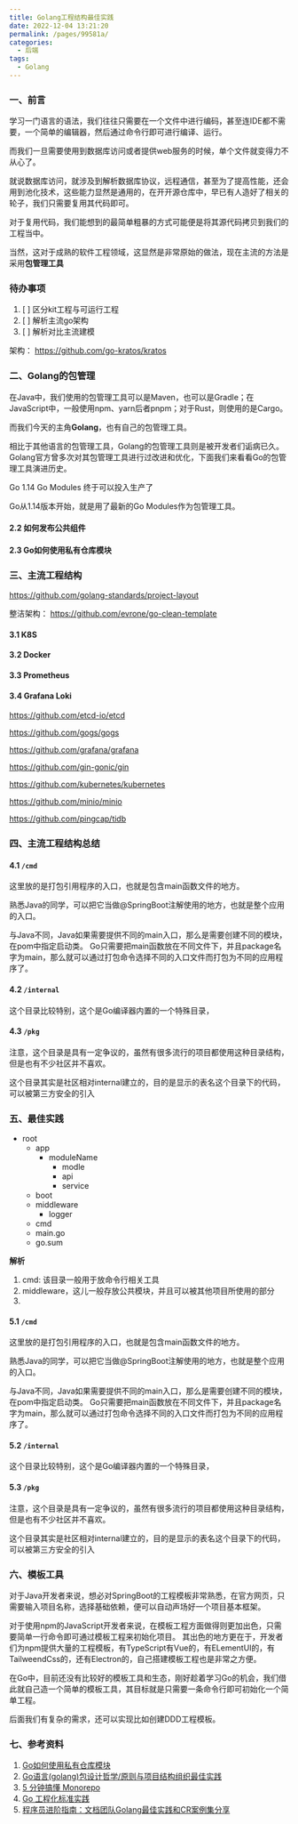 ```yaml
---
title: Golang工程结构最佳实践
date: 2022-12-04 13:21:20
permalink: /pages/99581a/
categories: 
  - 后端
tags: 
  - Golang
---
```




### 一、前言

学习一门语言的语法，我们往往只需要在一个文件中进行编码，甚至连IDE都不需要，一个简单的编辑器，然后通过命令行即可进行编译、运行。

而我们一旦需要使用到数据库访问或者提供web服务的时候，单个文件就变得力不从心了。

<!-- more -->

就说数据库访问，就涉及到解析数据库协议，远程通信，甚至为了提高性能，还会用到池化技术，这些能力显然是通用的，在开开源仓库中，早已有人造好了相关的轮子，我们只需要复用其代码即可。

对于复用代码，我们能想到的最简单粗暴的方式可能便是将其源代码拷贝到我们的工程当中。

当然，这对于成熟的软件工程领域，这显然是非常原始的做法，现在主流的方法是采用**包管理工具**



### 待办事项

1. [ ] 区分kit工程与可运行工程
2. [ ] 解析主流go架构
3. [ ] 解析对比主流建模

架构：
https://github.com/go-kratos/kratos

### 二、Golang的包管理

在Java中，我们使用的包管理工具可以是Maven，也可以是Gradle；在JavaScript中，一般使用npm、yarn后者pnpm；对于Rust，则使用的是Cargo。

而我们今天的主角**Golang**，也有自己的包管理工具。

相比于其他语言的包管理工具，Golang的包管理工具则是被开发者们诟病已久。Golang官方曾多次对其包管理工具进行过改进和优化，下面我们来看看Go的包管理工具演进历史。

Go 1.14 Go Modules 终于可以投入生产了

Go从1.14版本开始，就是用了最新的Go Modules作为包管理工具。

#### 2.2 如何发布公共组件

#### 2.3 Go如何使用私有仓库模块

### 三、主流工程结构

https://github.com/golang-standards/project-layout

整洁架构：
https://github.com/evrone/go-clean-template

#### 3.1 K8S

#### 3.2 Docker

#### 3.3 Prometheus

#### 3.4 Grafana Loki


https://github.com/etcd-io/etcd

https://github.com/gogs/gogs

https://github.com/grafana/grafana

https://github.com/gin-gonic/gin

https://github.com/kubernetes/kubernetes

https://github.com/minio/minio

https://github.com/pingcap/tidb

### 四、主流工程结构总结
#### 4.1 `/cmd`
这里放的是打包引用程序的入口，也就是包含main函数文件的地方。

熟悉Java的同学，可以把它当做@SpringBoot注解使用的地方，也就是整个应用的入口。

与Java不同，Java如果需要提供不同的main入口，那么是需要创建不同的模块，在pom中指定启动类。
Go只需要把main函数放在不同文件下，并且package名字为main，那么就可以通过打包命令选择不同的入口文件而打包为不同的应用程序了。

#### 4.2 `/internal`
这个目录比较特别，这个是Go编译器内置的一个特殊目录，

#### 4.3 `/pkg`

注意，这个目录是具有一定争议的，虽然有很多流行的项目都使用这种目录结构，但是也有不少社区并不喜欢。

这个目录其实是社区相对internal建立的，目的是显示的表名这个目录下的代码，可以被第三方安全的引入


### 五、最佳实践

- root
  - app
    - moduleName
      - modle
      - api
      - service
  - boot
  - middleware
    - logger
  - cmd
  - main.go
  - go.sum

**解析**
1. cmd: 该目录一般用于放命令行相关工具
2. middleware，这儿一般存放公共模块，并且可以被其他项目所使用的部分
3. 

#### 5.1 `/cmd`

这里放的是打包引用程序的入口，也就是包含main函数文件的地方。

熟悉Java的同学，可以把它当做@SpringBoot注解使用的地方，也就是整个应用的入口。

与Java不同，Java如果需要提供不同的main入口，那么是需要创建不同的模块，在pom中指定启动类。
Go只需要把main函数放在不同文件下，并且package名字为main，那么就可以通过打包命令选择不同的入口文件而打包为不同的应用程序了。

#### 5.2 `/internal`

这个目录比较特别，这个是Go编译器内置的一个特殊目录，

#### 5.3 `/pkg`

注意，这个目录是具有一定争议的，虽然有很多流行的项目都使用这种目录结构，但是也有不少社区并不喜欢。

这个目录其实是社区相对internal建立的，目的是显示的表名这个目录下的代码，可以被第三方安全的引入

### 六、模板工具

对于Java开发者来说，想必对SpringBoot的工程模板非常熟悉，在官方网页，只需要输入项目名称，选择基础依赖，便可以自动声场好一个项目基本框架。

对于使用npm的JavaScript开发者来说，在模板工程方面做得则更加出色，只需要简单一行命令即可通过模板工程来初始化项目。
其出色的地方更在于，开发者们为npm提供大量的工程模板，有TypeScript有Vue的，有ELementUI的，有TailweendCss的，还有Electron的，自己搭建模板工程也是非常之方便。

在Go中，目前还没有比较好的模板工具和生态，刚好趁着学习Go的机会，我们借此就自己造一个简单的模板工具，其目标就是只需要一条命令行即可初始化一个简单工程。

后面我们有复杂的需求，还可以实现比如创建DDD工程模板。

### 七、参考资料

1. [Go如何使用私有仓库模块](https://cloud.tencent.com/developer/article/1987775)
2. [Go语言(golang)包设计哲学/原则与项目结构组织最佳实践](https://studygolang.com/articles/10901)
3. [5 分钟搞懂 Monorepo](https://xie.infoq.cn/article/4f870ba6a7c8e0fd825295c92)
4. [Go 工程化标准实践](https://blog.csdn.net/wzb_wzt/article/details/124077713)
5. [程序员进阶指南：文档团队Golang最佳实践和CR案例集分享](https://www.163.com/dy/article/FTE6CRSD0518R7MO.html)
